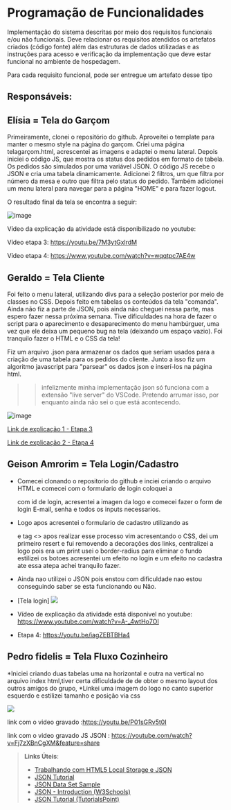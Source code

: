 # Programação de Funcionalidades


Implementação do sistema descritas por meio dos requisitos funcionais e/ou não funcionais. Deve relacionar os requisitos atendidos os artefatos criados (código fonte) além das estruturas de dados utilizadas e as instruções para acesso e verificação da implementação que deve estar funcional no ambiente de hospedagem.

Para cada requisito funcional, pode ser entregue um artefato desse tipo

## Responsáveis:

## Elísia = Tela do Garçom
Primeiramente, clonei o repositório do github. Aproveitei o template para manter o mesmo style na página do garçom.
Criei uma página telagarçom.html, acrescentei as imagens e adaptei o menu lateral.
Depois iniciei o código JS, que mostra os status dos pedidos em formato de tabela.
Os pedidos são simulados por uma variável JSON.
O código JS recebe o JSON e cria uma tabela dinamicamente. 
Adicionei 2 filtros, um que filtra por número da mesa e outro que filtra pelo status do pedido.
Também adicionei um menu lateral para navegar para a página "HOME" e para fazer logout.

O resultado final da tela se encontra a seguir:


![image](https://github.com/ICEI-PUC-Minas-PMV-ADS/pmv-ads-2022-2-e1-proj-web-t9-bares-restaurantes/blob/e5f1f4a4da45067d15a7d0ab2b47af21546c41f4/docs/img/Teladogar%C3%A7om2.PNG)

Vídeo da explicação da atividade está disponibilizado no youtube:

Vídeo etapa 3: https://youtu.be/7M3ytGxlrdM

Vídeo etapa 4: https://www.youtube.com/watch?v=wqqtpc7AE4w


## Geraldo = Tela Cliente

Foi feito o menu lateral, utilizando divs para a seleção posterior por meio de classes no CSS. Depois feito em tabelas os conteúdos da tela "comanda". Ainda não fiz a parte de JSON, pois ainda não cheguei nessa parte, mas espero fazer nessa próxima semana. Tive dificuldades na hora de fazer o script para o aparecimento e desaparecimento do menu hambúrguer, uma vez que ele deixa um pequeno bug na tela (deixando um espaço vazio). Foi tranquilo fazer o HTML e o CSS da tela!

Fiz um arquivo .json para armazenar os dados que seriam usados para a criação de uma tabela para os pedidos do cliente. Junto a isso fiz um algoritmo javascript para "parsear" os dados json e inserí-los na página html.

>>infelizmente minha implementação json só funciona com a extensão "live server" do VSCode. Pretendo arrumar isso, por enquanto ainda não sei o que está acontecendo.

![image](https://user-images.githubusercontent.com/70844369/204166694-7f0994c9-4a70-4806-a6da-58f473975912.png)



[Link de explicação 1 - Etapa 3](https://youtu.be/zIatWfAnyZQ)

[Link de explicação 2 - Etapa 4](https://www.youtube.com/watch?v=UBYaBenOtiQ)


## Geison Amrorim = Tela Login/Cadastro 

* Comecei clonando o repositorio do github e inciei criando o arquivo HTML e
comecei com o formulario de login  coloquei a <div> com id de login, acresentei a imagen
da logo e comecei fazer o form de login E-mail, senha e todos os inputs necessarios.
* Logo apos acresentei o formulario de cadastro utilizando as <div> e tag <>
apos realizar esse processo vim acresentando o CSS, dei um primeiro resert e fui removendo a decorações 
dos links, centralizei a logo pois  era um print usei o border-radius para eliminar o fundo
estilizei os botoes acresentei um efeito no login e um efeito no cadastra ate essa atepa achei tranquilo fazer. 
* Ainda nao utilizei o JSON pois enstou com dificuldade nao estou conseguindo saber se esta funcionando ou Nâo.

* [Tela login]  <img src="https://user-images.githubusercontent.com/70844369/194785964-43d40b3e-7062-4885-9a7b-f936523c13fe.png">

* Vídeo de explicação da atividade está disponivel no youtube: https://www.youtube.com/watch?v=A-_4wtHo7OI
* Etapa 4: https://youtu.be/iagZEBTBHa4


 ## Pedro fidelis = Tela Fluxo Cozinheiro
 *Iniciei criando duas tabelas uma na  horizontal e outra na vertical no arquivo index html,tiver certa dificuldade de  de obter o mesmo layout 
 dos outros amigos do grupo,
 *Linkei uma imagem do logo no canto superior esquerdo e estilizei tamanho e posição via css 
 
 <img src="https://user-images.githubusercontent.com/115049250/201232034-ebd5f9e0-4915-43a4-ac02-1f06fb32027b.png">
 
 link com o video gravado :https://youtu.be/P01sGRv5t0I
 
  link com o video gravado JS JSON : https://youtube.com/watch?v=Fj7zXBnCgXM&feature=share
 

  
> **Links Úteis**:
>
> - [Trabalhando com HTML5 Local Storage e JSON](https://www.devmedia.com.br/trabalhando-com-html5-local-storage-e-json/29045)
> - [JSON Tutorial](https://www.w3resource.com/JSON)
> - [JSON Data Set Sample](https://opensource.adobe.com/Spry/samples/data_region/JSONDataSetSample.html)
> - [JSON - Introduction (W3Schools)](https://www.w3schools.com/js/js_json_intro.asp)
> - [JSON Tutorial (TutorialsPoint)](https://www.tutorialspoint.com/json/index.htm)
